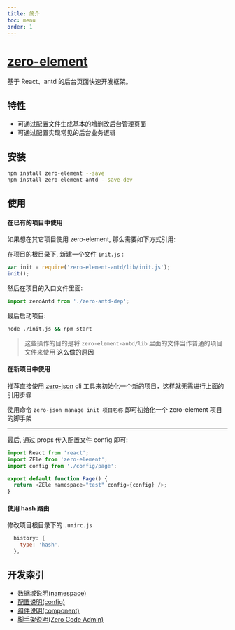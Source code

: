 ```yaml
---
title: 简介
toc: menu
order: 1
---
```


# [zero-element](https://github.com/kequandian/zero-element)

基于 React、antd 的后台页面快速开发框架。

## 特性

- 可通过配置文件生成基本的增删改后台管理页面
- 可通过配置实现常见的后台业务逻辑

## 安装

```bash
npm install zero-element --save
npm install zero-element-antd --save-dev
```

## 使用

#### 在已有的项目中使用

如果想在其它项目使用 zero-element, 那么需要如下方式引用:

在项目的根目录下, 新建一个文件 `init.js` :

```javascript
var init = require('zero-element-antd/lib/init.js');
init();
```

然后在项目的入口文件里面:

```javascript
import zeroAntd from './zero-antd-dep';
```

最后启动项目:

```bash
node ./init.js && npm start
```

> 这些操作的目的是将 `zero-element-antd/lib` 里面的文件当作普通的项目文件来使用 [这么做的原因](https://github.com/webpack/webpack/issues/10722#issuecomment-629619174)

#### 在新项目中使用

推荐直接使用 [zero-json](https://github.com/kequandian/zero-json) cli 工具来初始化一个新的项目，这样就无需进行上面的引用步骤

使用命令 `zero-json manage init 项目名称` 即可初始化一个 zero-element 项目的脚手架

---

最后, 通过 props 传入配置文件 config 即可:

```javascript
import React from 'react';
import ZEle from 'zero-element';
import config from './config/page';

export default function Page() {
  return <ZEle namespace="test" config={config} />;
}
```

#### 使用 hash 路由

修改项目根目录下的 `.umirc.js`

```javascript
  history: {
    type: 'hash',
  },
```

## 开发索引

- [数据域说明(namespace)](/ZElenamespace/)
- [配置说明(config)](/ZEleconfig/)
- [组件说明(component)](/ZEleconfig/component/)
- [脚手架说明(Zero Code Admin)](/code-admin/)
